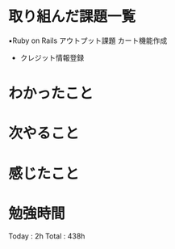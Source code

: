 <h1>取り組んだ課題一覧</h1>

▪️Ruby on Rails アウトプット課題 カート機能作成
- クレジット情報登録

<h1>わかったこと</h1>

<h1>次やること</h1>

<h1>感じたこと</h1>

<h1>勉強時間</h1>

Today : 2h Total :  438h

